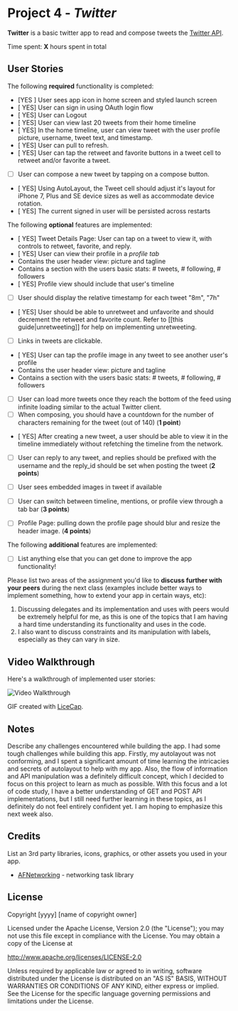 # Project 4 - *Twitter*

**Twitter** is a basic twitter app to read and compose tweets the [Twitter API](https://apps.twitter.com/).

Time spent: **X** hours spent in total

## User Stories

The following **required** functionality is completed:

- [YES ] User sees app icon in home screen and styled launch screen
- [ YES] User can sign in using OAuth login flow
- [ YES] User can Logout
- [ YES] User can view last 20 tweets from their home timeline
- [ YES] In the home timeline, user can view tweet with the user profile picture, username, tweet text, and timestamp.
- [ YES] User can pull to refresh.
- [ YES] User can tap the retweet and favorite buttons in a tweet cell to retweet and/or favorite a tweet.
- [ ] User can compose a new tweet by tapping on a compose button.
- [ YES] Using AutoLayout, the Tweet cell should adjust it's layout for iPhone 7, Plus and SE device sizes as well as accommodate device rotation.
- [ YES] The current signed in user will be persisted across restarts

The following **optional** features are implemented:

- [ YES] Tweet Details Page: User can tap on a tweet to view it, with controls to retweet, favorite, and reply.
- [ YES] User can view their profile in a *profile tab*
- Contains the user header view: picture and tagline
- Contains a section with the users basic stats: # tweets, # following, # followers
- [ YES] Profile view should include that user's timeline
- [ ] User should display the relative timestamp for each tweet "8m", "7h"
- [ YES] User should be able to unretweet and unfavorite and should decrement the retweet and favorite count. Refer to [[this guide|unretweeting]] for help on implementing unretweeting.
- [ ] Links in tweets are clickable.
- [ YES] User can tap the profile image in any tweet to see another user's profile
- Contains the user header view: picture and tagline
- Contains a section with the users basic stats: # tweets, # following, # followers
- [ ] User can load more tweets once they reach the bottom of the feed using infinite loading similar to the actual Twitter client.
- [ ] When composing, you should have a countdown for the number of characters remaining for the tweet (out of 140) (**1 point**)
- [ YES] After creating a new tweet, a user should be able to view it in the timeline immediately without refetching the timeline from the network.
- [ ] User can reply to any tweet, and replies should be prefixed with the username and the reply_id should be set when posting the tweet (**2 points**)
- [ ] User sees embedded images in tweet if available 
- [ ] User can switch between timeline, mentions, or profile view through a tab bar (**3 points**)
- [ ] Profile Page: pulling down the profile page should blur and resize the header image. (**4 points**)


The following **additional** features are implemented:

- [ ] List anything else that you can get done to improve the app functionality!

Please list two areas of the assignment you'd like to **discuss further with your peers** during the next class (examples include better ways to implement something, how to extend your app in certain ways, etc):

1. Discussing delegates and its implementation and uses with peers would be extremely helpful for me, as this is one of the topics that I am having a hard time understanding its functionality and uses in the code. 
2. I also want to discuss constraints and its manipulation with labels, especially as they can vary in size.

## Video Walkthrough

Here's a walkthrough of implemented user stories:

<img src='http://i.imgur.com/link/to/your/gif/file.gif' title='Video Walkthrough' width='' alt='Video Walkthrough' />

GIF created with [LiceCap](http://www.cockos.com/licecap/).

## Notes

Describe any challenges encountered while building the app. I had some tough challenges while building this app. Firstly, my autolayout was not conforming, and I spent a significant amount of time learning the intricacies and secrets of autolayout to help with my app. Also, the flow of information and API manipulation was a definitely difficult concept, which I decided to focus on this project to learn as much as possible. With this focus and a lot of code study, I have a better understanding of GET and POST API implementations, but I still need further learning in these topics, as I definitely do not feel entirely confident yet. I am hoping to emphasize this next week also.

## Credits

List an 3rd party libraries, icons, graphics, or other assets you used in your app.

- [AFNetworking](https://github.com/AFNetworking/AFNetworking) - networking task library

## License

Copyright [yyyy] [name of copyright owner]

Licensed under the Apache License, Version 2.0 (the "License");
you may not use this file except in compliance with the License.
You may obtain a copy of the License at

http://www.apache.org/licenses/LICENSE-2.0

Unless required by applicable law or agreed to in writing, software
distributed under the License is distributed on an "AS IS" BASIS,
WITHOUT WARRANTIES OR CONDITIONS OF ANY KIND, either express or implied.
See the License for the specific language governing permissions and
limitations under the License.
